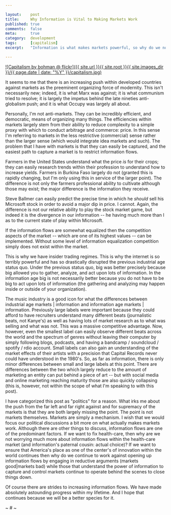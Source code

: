 ```yaml
---

layout:    post
title:     Why Information is Vital to Making Markets Work
published: true
comments:  false
meta:      true
category:  development
tags:      [capitalism]
excerpt:   "Information is what makes markets powerful, so why do we not focus our political dialogue on that rather than engaging in reductive arguments that largely miss the point."

---
```


[![Capitalism by bohman @ flickr]({{ site.url }}{{ site.root }}{{ site.images_dir }}/{{ page.date | date: "%Y" }}/capitalism.jpg)](http://wsl.so/M8j9wS)

It seems to me that there is an increasing push within developed countries against markets as the preeminent organizing force of modernity. This isn't necessarily new; indeed, it is what Marx was against; it is what communism tried to resolve; it is largely the impetus behind the late nineties anti-globalism push; and it is what Occupy was largely all about.

Personally, I'm not anti-markets. They can be incredibly efficient, and democratic, means of organizing many things. The efficiencies within markets largely stem from their ability to reduce complexity to a simple proxy with which to conduct arbitrage and commerce: price. In this sense I'm referring to markets in the less restrictive (commercial) sense rather than the larger sense (which would integrate idea markets and such). The problem that I have with markets is that they can easily be captured, and the easiest path to capture a market is to restrict information flows.

Farmers in the United States understand what the price *is* for their crops; they can easily research trends within their profession to understand how to increase yields. Farmers in Burkina Faso largely do not (granted this is rapidly changing, but I'm only using this in service of the larger point). The difference is not only the farmers professional ability to cultivate although those may exist; the major difference is the information they receive.

Steve Ballmer can easily predict the precise time in which he *should* sell his Microsoft stock in order to avoid a major dip in price. I cannot. Again, the difference is not our relative ability to play the stock market game, but indeed it is the divergence in our information -- he having much more than I as to the current state of play within Microsoft.

If the information flows are somewhat equalized then the competition aspects of the market -- which are one of its highest values -- can be implemented. Without some level of information equalization competition simply does not exist within the market.

This is why we have insider trading regimes. This is why the internet is so terribly powerful and has so drastically disrupted the previous industrial age status quo. Under the previous status quo, big was better precisely because big allowed you to gather, analyze, and act upon lots of information. In the information age big is not necessarily better because you do not have to be big to act upon lots of information (the gathering and analyzing may happen inside or outside of your organization).

The music industry is a good icon for what the differences between industrial age markets | information and information age markets | information. Previously large labels were important because they could afford to have recruiters understand many different beats (journalistic beats, not Kanye's) as well as having lots of market research as to what was selling and what was not. This was a massive competitive advantage. Now, however, even the smallest label can easily observe different beats across the world and the spectrum of genres without leaving their computer by simply following blogs, podcasts, and having a bandcamp / soundcloud / spotify / rdio account. Small labels can also gain an understanding of the market effects of their artists with a precision that Capital Records never could have understood in the 1980's. So, as far as information, there is only minor differences between small and large labels at this point. There are differences between the two which largely reduce to the amount of marketing an entity can put behind a piece of art -- but with social media and online marketing reaching maturity those are also quickly collapsing (this is, however, not within the scope of what I'm speaking to with this post).

I have categorized this post as "politics" for a reason. What irks me about the push from the far left and far right against and for supremacy of the markets is that they are both largely missing the point. The point is not markets themselves. Markets are simply a mechanism. I wish that we would focus our political discussions a bit more on what actually makes markets work. Although there are other things to discuss, information flows are one of the predominant factors. If we want to fix health-care, then why are we not worrying much more about information flows within the health-care market (and information's paternal cousin: actual choice)? If we want to ensure that America's place as one of the center's of innovation within the world continues then why do we continue to work against opening up information flows by engaging in reductive arguments (markets good|markets bad) while those that understand the power of information to capture and control markets continue to operate behind the scenes to close things down.

Of course there are strides to increasing information flows. We have made absolutely astounding progress within my lifetime. And I hope that continues because we will be a better species for it.

~ # ~

